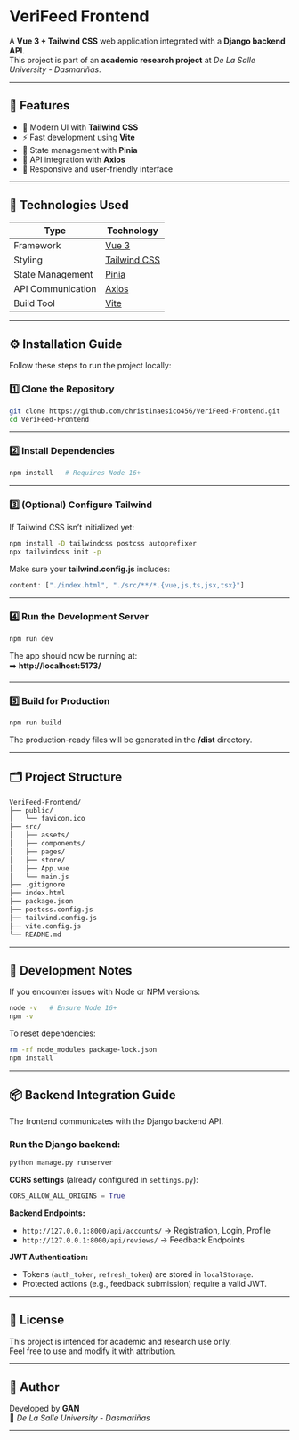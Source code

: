 # VeriFeed Frontend

A **Vue 3 + Tailwind CSS** web application integrated with a **Django backend API**.  
This project is part of an **academic research project** at *De La Salle University - Dasmariñas*.

---

## 🧩 Features

- 🎨 Modern UI with **Tailwind CSS**
- ⚡ Fast development using **Vite**
- 🧠 State management with **Pinia**
- 🔗 API integration with **Axios**
- 📱 Responsive and user-friendly interface

---

## 🌿 Technologies Used

| Type | Technology |
|------|-------------|
| Framework | [Vue 3](https://vuejs.org/) |
| Styling | [Tailwind CSS](https://tailwindcss.com/) |
| State Management | [Pinia](https://pinia.vuejs.org/) |
| API Communication | [Axios](https://axios-http.com/) |
| Build Tool | [Vite](https://vitejs.dev/) |

---

## ⚙️ Installation Guide

Follow these steps to run the project locally:

### 1️⃣ Clone the Repository
```bash
git clone https://github.com/christinaesico456/VeriFeed-Frontend.git
cd VeriFeed-Frontend
```

---

### 2️⃣ Install Dependencies
```bash
npm install   # Requires Node 16+
```

---

### 3️⃣ (Optional) Configure Tailwind

If Tailwind CSS isn’t initialized yet:
```bash
npm install -D tailwindcss postcss autoprefixer
npx tailwindcss init -p
```

Make sure your **tailwind.config.js** includes:
```js
content: ["./index.html", "./src/**/*.{vue,js,ts,jsx,tsx}"]
```

---

### 4️⃣ Run the Development Server
```bash
npm run dev
```
The app should now be running at:  
➡️ **http://localhost:5173/**

---

### 5️⃣ Build for Production
```bash
npm run build
```
The production-ready files will be generated in the **/dist** directory.

---

## 🗂️ Project Structure

```bash
VeriFeed-Frontend/
├── public/
│   └── favicon.ico
├── src/
│   ├── assets/
│   ├── components/
│   ├── pages/
│   ├── store/
│   ├── App.vue
│   └── main.js
├── .gitignore
├── index.html
├── package.json
├── postcss.config.js
├── tailwind.config.js
├── vite.config.js
└── README.md
```
---

## 🧪 Development Notes

If you encounter issues with Node or NPM versions:
```bash
node -v   # Ensure Node 16+
npm -v
```

To reset dependencies:
```bash
rm -rf node_modules package-lock.json
npm install
```

---

## 📦 Backend Integration Guide

The frontend communicates with the Django backend API.

### Run the Django backend:
```bash
python manage.py runserver
```

**CORS settings** (already configured in `settings.py`):
```python
CORS_ALLOW_ALL_ORIGINS = True
```

**Backend Endpoints:**
- `http://127.0.0.1:8000/api/accounts/` → Registration, Login, Profile  
- `http://127.0.0.1:8000/api/reviews/` → Feedback Endpoints  

**JWT Authentication:**
- Tokens (`auth_token`, `refresh_token`) are stored in `localStorage`.
- Protected actions (e.g., feedback submission) require a valid JWT.

---

## 📄 License

This project is intended for academic and research use only.  
Feel free to use and modify it with attribution.

---

## 💌 Author

Developed by **GAN**  
🏫 *De La Salle University - Dasmariñas*

---
